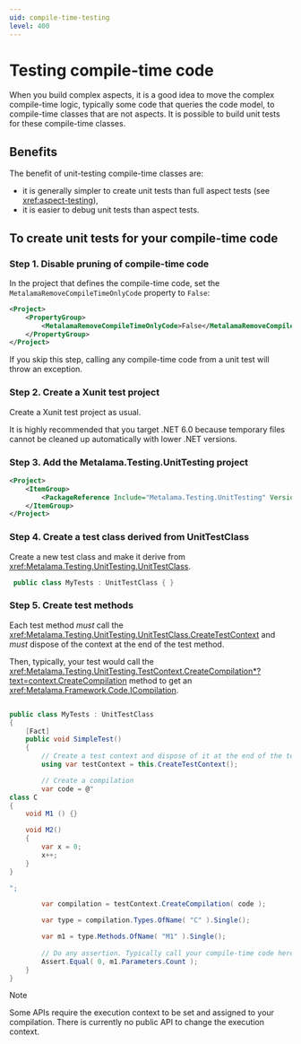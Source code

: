 ```yaml
---
uid: compile-time-testing
level: 400
---
```


# Testing compile-time code

When you build complex aspects, it is a good idea to move the complex compile-time logic, typically some code that queries the code model, to compile-time classes that are not aspects. It is possible to build unit tests for these compile-time classes. 

## Benefits 

The benefit of unit-testing compile-time classes are:

* it is generally simpler to create unit tests than full aspect tests (see <xref:aspect-testing>),
* it is easier to debug unit tests than aspect tests.

## To create unit tests for your compile-time code

### Step 1. Disable pruning of compile-time code

In the project that defines the compile-time code, set the `MetalamaRemoveCompileTimeOnlyCode` property to `False`:

```xml
<Project>
    <PropertyGroup>
        <MetalamaRemoveCompileTimeOnlyCode>False</MetalamaRemoveCompileTimeOnlyCode>
    </PropertyGroup>
</Project>
```

If you skip this step, calling any compile-time code from a unit test will throw an exception.

### Step 2. Create a Xunit test project

Create a Xunit test project as usual. 

It is highly recommended that you target .NET 6.0 because temporary files cannot be cleaned up automatically with lower .NET versions.

### Step 3. Add the Metalama.Testing.UnitTesting project

```xml
<Project>
    <ItemGroup>
        <PackageReference Include="Metalama.Testing.UnitTesting" Version="CHANGE ME" />
    </ItemGroup>
</Project>
```

### Step 4. Create a test class derived from UnitTestClass

Create a new test class and make it derive from <xref:Metalama.Testing.UnitTesting.UnitTestClass>.

```cs
 public class MyTests : UnitTestClass { }

```

### Step 5. Create test methods

Each test method _must_ call the <xref:Metalama.Testing.UnitTesting.UnitTestClass.CreateTestContext> and _must_ dispose of the context at the end of the test method.

Then, typically, your test would call the  <xref:Metalama.Testing.UnitTesting.TestContext.CreateCompilation*?text=context.CreateCompilation> method to get an <xref:Metalama.Framework.Code.ICompilation>.

```cs

public class MyTests : UnitTestClass
{
    [Fact]
    public void SimpleTest()
    {
        // Create a test context and dispose of it at the end of the test.
        using var testContext = this.CreateTestContext();

        // Create a compilation
        var code = @"
class C 
{
    void M1 () {}

    void M2()
    {
        var x = 0;
        x++; 
    }
}

";

        var compilation = testContext.CreateCompilation( code );

        var type = compilation.Types.OfName( "C" ).Single();

        var m1 = type.Methods.OfName( "M1" ).Single();
        
        // Do any assertion. Typically call your compile-time code here.
        Assert.Equal( 0, m1.Parameters.Count );
    }
}
```

> [!NOTE]
> Some APIs require the execution context to be set and assigned to your compilation. There is currently no public API to change the execution context.
